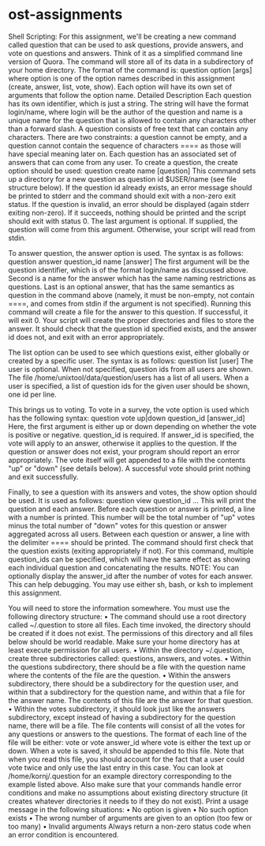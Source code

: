 ost-assignments
===============
Shell Scripting:
For this assignment, we'll be creating a new command called question that can be used to ask questions, provide answers, and vote on questions and answers. Think of it as a simplified command line version of Quora. The command will store all of its data in a subdirectory of your home directory.
The format of the command is:
   question option [args]
where option is one of the option names described in this assignment (create, answer, list, vote, show). Each option will have its own set of arguments that follow the option name.
Detailed Description
Each question has its own identifier, which is just a string. The string will have the format login/name, where login will be the author of the question and name is a unique name for the question that is allowed to contain any characters other than a forward slash.  A question consists of free text that can contain any characters. There are two constraints: a question cannot be empty, and a question cannot contain the sequence of characters ==== as those will have special meaning later on. Each question has an associated set of answers that can come from any user.  To create a question, the create option should be used:
    question create name [question]
This command sets up a directory for a new question as question id $USER/name (see file structure below). If the question id already exists, an error message should be printed to stderr and the command should exit with a non-zero exit status.  If the question is invalid, an error should be displayed (again stderr exiting non-zero). If it succeeds, nothing should be printed and the script should exit with status 0. The last argument is optional. If supplied, the question will come from this argument. Otherwise, your script will read from stdin.

To answer question, the answer option is used.  The syntax is as follows:
    question answer question_id name [answer]
The first argument will be the question identifier, which is of the format login/name as discussed above. Second is a name for the answer which has the same naming restrictions as questions. Last is an optional answer, that has the same semantics as question in the command above (namely, it must be non-empty, not contain ====, and comes from stdin if the argument is not specified).  Running this command will create a file for the answer to this question.  If successful, it will exit 0. Your script will create the proper directories and files to store the answer.  It should check that the question id specified exists, and the answer id does not, and exit with an error appropriately.

The list option can be used to see which questions exist, either globally or created by a specific user.  The syntax is as follows:
question list [user]
The user is optional.  When not specified, question ids from all users are shown. The file /home/unixtool/data/question/users has a list of all users.  When a user is specified, a list of question ids for the given user should be shown, one id per line.

This brings us to voting.  To vote in a survey, the vote option is used which has the following syntax:
question vote up|down question_id [answer_id]
Here, the first argument is either up or down depending on whether the vote is positive or negative. question_id is required. If answer_id is specified, the vote will apply to an answer, otherwise it applies to the question.  If the question or answer does not exist, your program should report an error appropriately.  The vote itself will get appended to a file with the contents "up" or "down" (see details below). A successful vote should print nothing and exit successfully.

Finally, to see a question with its answers and votes, the show option should be used.  It is used as follows:
question view question_id ...
This will print the question and each answer. Before each question or answer is printed, a line with a number is printed. This number will be the total number of "up" votes minus the total number of "down" votes for this question or answer aggregated across all users.  Between each question or answer, a line with the delimiter ==== should be printed. The command should first check that the question exists (exiting appropriately if not).
For this command, multiple question_ids can be specified, which will have the same effect as showing each individual question and concatenating the results.
NOTE: You can optionally display the answer_id after the number of votes for each answer. This can help debugging.
You may use either sh, bash, or ksh to implement this assignment.

You will need to store the information somewhere.  You must use the following directory structure:
•	The command should use a root directory called ~/.question to store all files. Each time invoked, the directory should be created if it does not exist.  The permissions of this directory and all files below should be world readable. Make sure your home directory has at least execute permission for all users.
•	Within the directory ~/.question, create three subdirectories called: questions, answers, and votes.
•	Within the questions subdirectory, there should be a file with the question name where the contents of the file are the question.
•	Within the answers subdirectory, there should be a subdirectory for the question user, and within that a subdirectory for the question name, and within that a file for the answer name. The contents of this file are the answer for that question.
•	Within the votes subdirectory, it should look just like the answers subdirectory, except instead of having a subdirectory for the question name, there will be a file. The file contents will consist of all the votes for any questions or answers to the questions. The format of each line of the file will be either:
vote
or
vote answer_id
where vote is either the text up or down. When a vote is saved, it should be appended to this file. Note that when you read this file, you should account for the fact that a user could vote twice and only use the last entry in this case.
You can look at /home/kornj/.question for an example directory corresponding to the example listed above.
Also make sure that your commands handle error conditions and make no assumptions about existing directory structure (it creates whatever directories it needs to if they do not exist). Print a usage message in the following situations:
•	No option is given
•	No such option exists
•	The wrong number of arguments are given to an option (too few or too many)
•	Invalid arguments
Always return a non-zero status code when an error condition is encountered.
